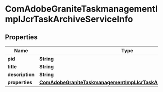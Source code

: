 

# ComAdobeGraniteTaskmanagementImplJcrTaskArchiveServiceInfo

## Properties

Name | Type | Description | Notes
------------ | ------------- | ------------- | -------------
**pid** | **String** |  |  [optional]
**title** | **String** |  |  [optional]
**description** | **String** |  |  [optional]
**properties** | [**ComAdobeGraniteTaskmanagementImplJcrTaskArchiveServiceProperties**](ComAdobeGraniteTaskmanagementImplJcrTaskArchiveServiceProperties.md) |  |  [optional]



